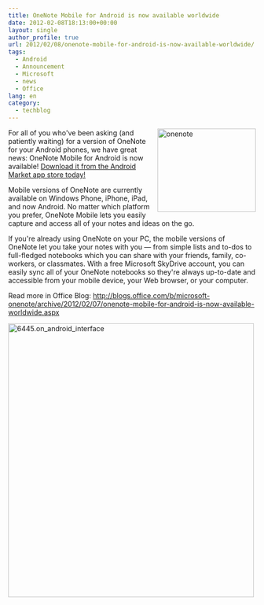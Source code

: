 ```yaml
---
title: OneNote Mobile for Android is now available worldwide
date: 2012-02-08T18:13:00+00:00
layout: single
author_profile: true
url: 2012/02/08/onenote-mobile-for-android-is-now-available-worldwide/
tags:
  - Android
  - Announcement
  - Microsoft
  - news
  - Office
lang: en
category: 
  - techblog
---
```

[<img title="onenote" border="0" alt="onenote" align="right" src="http://lh4.ggpht.com/-Iek0ojSdyQ4/TzK0CfowChI/AAAAAAAAElE/ld76Rh9N_F4/onenote_thumb%25255B1%25255D.jpg?imgmax=800" width="200" height="169" />](http://lh5.ggpht.com/-SmGGrRPq0GA/TzKz8vCgLUI/AAAAAAAAEk8/-kj37XRqoXU/s1600-h/onenote%25255B4%25255D.jpg)For all of you who've been asking (and patiently waiting) for a version of OneNote for your Android phones, we have great news: OneNote Mobile for Android is now available! [Download it from the Android Market app store today!](https://market.android.com/details?id=com.microsoft.office.onenote) 

Mobile versions of OneNote are currently available on Windows Phone, iPhone, iPad, and now Android. No matter which platform you prefer, OneNote Mobile lets you easily capture and access all of your notes and ideas on the go. 

If you're already using OneNote on your PC, the mobile versions of OneNote let you take your notes with you — from simple lists and to-dos to full-fledged notebooks which you can share with your friends, family, co-workers, or classmates. With a free Microsoft SkyDrive account, you can easily sync all of your OneNote notebooks so they're always up-to-date and accessible from your mobile device, your Web browser, or your computer. 

Read more in Office Blog: <http://blogs.office.com/b/microsoft-onenote/archive/2012/02/07/onenote-mobile-for-android-is-now-available-worldwide.aspx> 

[<img title="6445.on_android_interface" border="0" alt="6445.on_android_interface" src="http://lh5.ggpht.com/-1dgNP1-CFVY/TzK0M1PXAXI/AAAAAAAAElU/ea58wAipSmY/6445.on_android_interface_thumb%25255B3%25255D.png?imgmax=800" width="500" height="557" />](http://lh5.ggpht.com/-1udKa37esIc/TzK0HpSgiRI/AAAAAAAAElM/kP5AaCVR61w/s1600-h/6445.on_android_interface%25255B5%25255D.png)